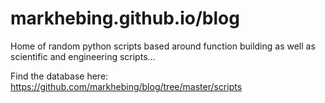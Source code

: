 # markhebing.github.io/blog

Home of random python scripts based around function building as well as scientific and engineering scripts...

Find the database here: https://github.com/markhebing/blog/tree/master/scripts

